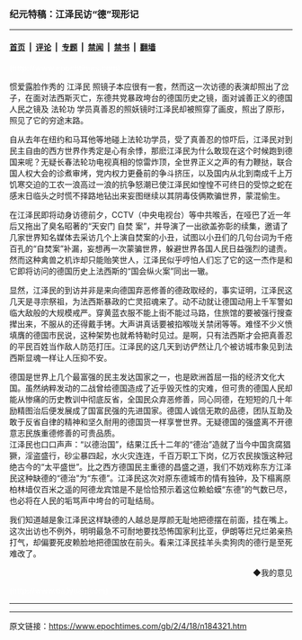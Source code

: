 ### 纪元特稿：江泽民访“德”现形记

---

#### [首页](../../../..?n184321) &nbsp;|&nbsp; [评论](../../../../../epoch-comment?n184321) &nbsp;|&nbsp; [专题](../../../../../epoch-special?n184321) &nbsp;|&nbsp; [禁闻](../../../../../epoch-news?n184321) &nbsp;|&nbsp; [禁书](../../../../../books?n184321) &nbsp;|&nbsp; [翻墙](https://github.com/gfw-breaker/nogfw/blob/master/README.md?n184321)


<div class="post_content" id="artbody" itemprop="articleBody">
 <!-- article content begin -->
 <p>
  <font color="#ffffff">
   (http://www.epochtimes.com)
  </font>
 </p>
 <p>
  惯爱露脸作秀的
  <ok href="/news/epochnews/home/_f801.htm">
   江泽民
  </ok>
  照镜子本应很有一套，然而这一次访德的表演却照出了岔子，在面对法西斯灭亡，东德共党暴政垮台的德国历史之镜，面对诚善正义的德国人民之镜及
  <ok href="http://falundafa.org">
   法轮功
  </ok>
  学员真善忍的照妖镜时江泽民却被照穿了画皮，照出了原形，照见了它的穷途末路。
 </p>
 <p>
  自从去年在纽约和马耳他等地碰上法轮功学员，受了真善忍的惊吓后，江泽民对到民主自由的西方世界作秀定是心有余悸，那麽江泽民为什么敢现在这个时候跑到德国来呢？无疑长春法轮功电视真相的惊雷炸顶，全世界正义之声的有力鞭挞，联合国人权大会的诊煮审烤，党内权力更叠前的争斗挤压，以及国内从北到南成千上万饥寒交迫的工农一浪高过一浪的抗争怒潮已使江泽民如惶惶不可终日的受惊之蛇在感末日临头之时慌不择路地钻出来妄图继续以其阴毒伎俩欺骗世界，蒙混偷生。
 </p>
 <p>
  在江泽民即将动身访德前夕，CCTV（中央电视台）等中共喉舌，在哑巴了近一年后又拖出了臭名昭著的“天安门
  <ok href="/news/epochnews/home/_f1681.htm">
   自焚
  </ok>
  案”，并导演了一出欲盖弥彰的续集，邀请了几家世界知名媒体去采访几个上演自焚案的小丑，试图以小丑们的几句台词为千疮百孔的“自焚案”补漏，妄想再一次蒙骗世界，躲避世界各国人民日益强烈的谴责。然而这种禽兽之机诈却只能贻笑世人，江泽民似乎哼怕人们忘了它的这一杰作是和它即将访问的德国历史上法西斯的“国会纵火案”同出一辙。
 </p>
 <p>
  显然，江泽民的到访并非是来向德国弃恶修善的德政取经的，事实证明，江泽民这几天是寻宗祭祖，为法西斯暴政的亡灵招魂来了。动不动就让德国动用上千军警如临大敌般的大规模戒严。穿黄蓝衣服不能上街不能过马路，住旅馆的要被强行搜查撵出来，不服从的还得戴手铐。大声讲真话要被掐喉咙关禁闭等等。难怪不少义愤填膺的德国市民说，这种架势也就希特勒时见过。是啊，只有法西斯才会把真善忍的平民百姓当作敌人防范打压。江泽民的这几天到访俨然让几个被访城市象见到法西斯显魂一样让人压抑不安。
 </p>
 <p>
  德国是世界上几个最富强的民主发达国家之一，也是欧洲首屈一指的经济文化大国。虽然纳粹发动的二战曾给德国造成了近乎毁灭性的灾难，但可贵的德国人民却能从惨痛的历史教训中彻底反省，全国民众弃恶修善，同心同德，在短短的几十年励精图治后便发展成了国富民强的先进国家。德国人诚信无欺的品德，团队互助及敢于反省自律的精神和坚久耐用的德国货一样享誉世界。无疑德国的强盛离不开德意志民族重德修善的可贵品质。
  <br/>
  江泽民也口口声声：“以德治国”，结果江氏十二年的“德治”造就了当今中国贪腐猖獗，淫盗盛行，砂尘暴四起，水火灾连连，千百万职工下岗，亿万农民挨饿这种冠绝古今的“太平盛世”。比之西方德国民主重德的昌盛之道，我们不妨戏称东方江泽民这种缺德的“德治”为“东德”。江泽民这次对原东德城市的情有独钟，及下榻离原柏林墙仅百米之遥的阿德龙宾馆是不是恰恰预示着这位赖蛤蟆“东德”的气数已尽，也必将在人民的垢骂声中垮台的可耻结局。
 </p>
 <p>
  我们知道越是象江泽民这样缺德的人越总是厚颜无耻地把德摆在前面，挂在嘴上。这次出访也不例外，明明最急不可耐地要找恐怖国家利比亚，伊朗等烂兄烂弟亲热打气，却偏要死皮赖脸地把德国放在前头。看来江泽民挂羊头卖狗肉的德行是至死难改了。
 </p>
 <p>
  <div align="right">
   <ok href="sendmail.asp?p=pinglunfankui&amp;subject=评论文章读者反馈&amp;body=您好﹐我读了贵网站的文章《纪元特稿：江泽民访“德”现形记》后﹐">
    ◆我的意见
   </ok>
  </div>
  <p>
   <font color="#ffffff">
    (http://www.dajiyuan.com)
   </font>
  </p>
  <hr/>
  <!-- article content end -->
  <div id="below_article_ad">
  </div>
 </p>
</div>


---

原文链接：https://www.epochtimes.com/gb/2/4/18/n184321.htm